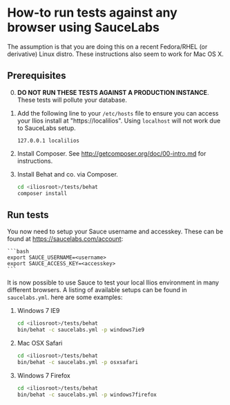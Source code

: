 How-to run tests against any browser using SauceLabs
====================================================

The assumption is that you are doing this on a recent Fedora/RHEL (or derivative) Linux distro. These instructions also seem to work for Mac OS X.

Prerequisites
-------------

0. **DO NOT RUN THESE TESTS AGAINST A PRODUCTION INSTANCE**. These tests will pollute your database.

1. Add the following line to your `/etc/hosts` file to ensure you can access your Ilios install at "https://localilios". Using `localhost` will not work due to SauceLabs setup.

    ```
    127.0.0.1 localilios
    ```

2. Install Composer. See http://getcomposer.org/doc/00-intro.md for instructions.

3. Install Behat and co. via Composer.

    ```bash
    cd <iliosroot>/tests/behat
    composer install
    ```

Run tests
---------
You now need to setup your Sauce username and accesskey.  These can be found at https://saucelabs.com/account:

    ```bash
    export SAUCE_USERNAME=<username>
    export SAUCE_ACCESS_KEY=<accesskey>
    ```
    
It is now possible to use Sauce to test your local Ilios environment in many different browsers.  A listing of available setups can be found in `saucelabs.yml`.
here are some examples:

1. Windows 7 IE9

    ```bash
    cd <iliosroot>/tests/behat
    bin/behat -c saucelabs.yml -p windows7ie9
    ```

2. Mac OSX Safari

    ```bash
    cd <iliosroot>/tests/behat
    bin/behat -c saucelabs.yml -p osxsafari
    ```

3. Windows 7 Firefox

    ```bash
    cd <iliosroot>/tests/behat
    bin/behat -c saucelabs.yml -p windows7firefox
    ```
